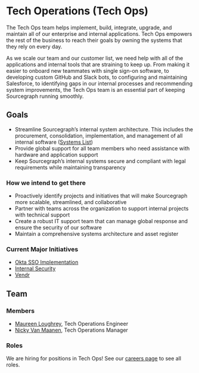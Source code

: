 # Tech Operations (Tech Ops)

The Tech Ops team helps implement, build, integrate, upgrade, and maintain all of our enterprise and internal applications. Tech Ops empowers the rest of the business to reach their goals by owning the systems that they rely on every day.

As we scale our team and our customer list, we need help with all of the applications and internal tools that are straining to keep up. From making it easier to onboard new teammates with single sign-on software, to developing custom GitHub and Slack bots, to configuring and maintaining Salesforce, to identifying gaps in our internal processes and recommending system improvements, the Tech Ops team is an essential part of keeping Sourcegraph running smoothly.

## Goals

- Streamline Sourcegraph’s internal system architecture. This includes the procurement, consolidation, implementation, and management of all internal software ([Systems List](systems_list.md))
- Provide global support for all team members who need assistance with hardware and application support
- Keep Sourcegraph’s internal systems secure and compliant with legal requirements while maintaining transparency

### How we intend to get there

- Proactively identify projects and initiatives that will make Sourcegraph more scalable, streamlined, and collaborative
- Partner with teams across the organization to support internal projects with technical support
- Create a robust IT support team that can manage global response and ensure the security of our software
- Maintain a comprehensive systems architecture and asset register

### Current Major Initiatives

- [Okta SSO Implementation](Okta.md)
- [Internal Security](internal_security.md)
- [Vendr](Vendr/index.md)

## Team

### Members

- [Maureen Loughrey](../team/index.md), Tech Operations Engineer
- [Nicky Van Maanen](../team/index.md#nicky-van-maanen), Tech Operations Manager

### Roles

We are hiring for positions in Tech Ops! See our [careers page](https://boards.greenhouse.io/sourcegraph91) to see all roles.

